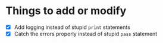 # Things to add or modify

- [x] Add logging instead of stupid `print` statements
- [x] Catch the errors properly instead of stupid `pass` statement
